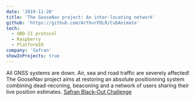 ```yaml
---
date: '2019-11-20'
title: 'The GooseNav project: An inter-locating network'
github: 'https://github.com/ArthurFDLR/CubAnimate'
tech:
  - OBD-II protocol
  - Raspberry
  - PlatformIO
company: 'Safran'
showInProjects: true
---
```


All GNSS systems are down. Air, sea and road traffic are severely affected! The GooseNav project aims at restoring an absolute positionning system combining dead-reconing, beaconing and a network of users sharing their live position estimates.
[Safran Black-Out Challenge](https://www.safran-group.com/media/love-challenge-here-safran-we-do-too-20200204)
